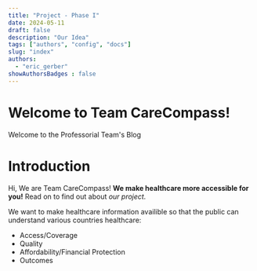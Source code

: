 ```yaml
---
title: "Project - Phase I"
date: 2024-05-11
draft: false
description: "Our Idea"
tags: ["authors", "config", "docs"]
slug: "index"
authors:
  - "eric_gerber"
showAuthorsBadges : false
---
```


# Welcome to Team CareCompass!

Welcome to the Professorial Team's Blog

# Introduction

Hi, We are Team CareCompass! **We make healthcare more accessible for you!** 
Read on to find out about _our project._

We want to make healthcare information availible so that the public can understand various countries healthcare:
- Access/Coverage
- Quality
- Affordability/Financial Protection 
- Outcomes 



